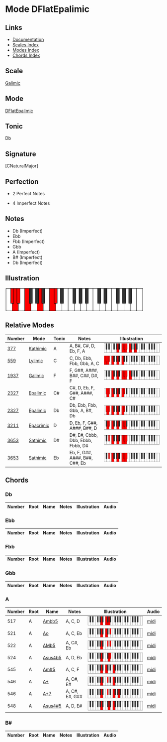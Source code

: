 # Mode DFlatEpalimic

## Links

- [Documentation](index.md)
- [Scales Index](Scales.md)
- [Modes Index](Modes.md)
- [Chords Index](Chords.md)

## Scale

[Galimic](ScaleGalimic.md)

## Mode

[DFlatEpalimic](ModeDFlatEpalimic.md)

## Tonic

Db

## Signature

[CNaturalMajor]

## Perfection

 - 2 Perfect Notes

 - 4 Imperfect Notes

## Notes

- Db (Imperfect)
- Ebb
- Fbb (Imperfect)
- Gbb
- A (Imperfect)
- B# (Imperfect)
- Db (Imperfect)

## Illustration

![DFlatEpalimic](ModeDFlatEpalimic.png)

## Relative Modes

| Number | Mode | Tonic | Notes | Illustration |
|--------|------|-------|-------|--------------|
| [377](https://ianring.com/musictheory/scales/377) | [Kathimic](ModeKathimic.md) | A | A, B#, C#, D, Eb, F, A | ![ANaturalKathimic](ModeANaturalKathimic.png) |
| [559](https://ianring.com/musictheory/scales/559) | [Lylimic](ModeLylimic.md) | C | C, Db, Ebb, Fbb, Gbb, A, C | ![CNaturalLylimic](ModeCNaturalLylimic.png) |
| [1937](https://ianring.com/musictheory/scales/1937) | [Galimic](ModeGalimic.md) | F | F, G##, A###, B##, C##, D#, F | ![FNaturalGalimic](ModeFNaturalGalimic.png) |
| [2327](https://ianring.com/musictheory/scales/2327) | [Epalimic](ModeEpalimic.md) | C# | C#, D, Eb, F, G##, A###, C# | ![CSharpEpalimic](ModeCSharpEpalimic.png) |
| [2327](https://ianring.com/musictheory/scales/2327) | [Epalimic](ModeEpalimic.md) | Db | Db, Ebb, Fbb, Gbb, A, B#, Db | ![DFlatEpalimic](ModeDFlatEpalimic.png) |
| [3211](https://ianring.com/musictheory/scales/3211) | [Epacrimic](ModeEpacrimic.md) | D | D, Eb, F, G##, A###, B##, D | ![DNaturalEpacrimic](ModeDNaturalEpacrimic.png) |
| [3653](https://ianring.com/musictheory/scales/3653) | [Sathimic](ModeSathimic.md) | D# | D#, E#, Cbbb, Dbb, Ebbb, Fbbb, D# | ![DSharpSathimic](ModeDSharpSathimic.png) |
| [3653](https://ianring.com/musictheory/scales/3653) | [Sathimic](ModeSathimic.md) | Eb | Eb, F, G##, A###, B##, C##, Eb | ![EFlatSathimic](ModeEFlatSathimic.png) |

## Chords

### Db

| Number | Root | Name | Notes | Illustration | Audio |
|--------|------|------|-------|--------------|-------|

### Ebb

| Number | Root | Name | Notes | Illustration | Audio |
|--------|------|------|-------|--------------|-------|

### Fbb

| Number | Root | Name | Notes | Illustration | Audio |
|--------|------|------|-------|--------------|-------|

### Gbb

| Number | Root | Name | Notes | Illustration | Audio |
|--------|------|------|-------|--------------|-------|

### A

| Number | Root | Name | Notes | Illustration | Audio |
|--------|------|------|-------|--------------|-------|
| 517 | A | [Ambb5](ChordANaturalMinorDoubleFlatFifth.md) | A, C, D | ![Ambb5](ChordANaturalMinorDoubleFlatFifthRootPosition.png) | [midi](ChordANaturalMinorDoubleFlatFifthRootPosition.mid) |
| 521 | A | [Ao](ChordANaturalDiminished.md) | A, C, Eb | ![Ao](ChordANaturalDiminishedRootPosition.png) | [midi](ChordANaturalDiminishedRootPosition.mid) |
| 522 | A | [AMb5](ChordANaturalMajorFlatFifth.md) | A, C#, Eb | ![AMb5](ChordANaturalMajorFlatFifthRootPosition.png) | [midi](ChordANaturalMajorFlatFifthRootPosition.mid) |
| 524 | A | [Asus4b5](ChordANaturalSuspendedFourthFlatFifth.md) | A, D, Eb | ![Asus4b5](ChordANaturalSuspendedFourthFlatFifthRootPosition.png) | [midi](ChordANaturalSuspendedFourthFlatFifthRootPosition.mid) |
| 545 | A | [Am#5](ChordANaturalMinorSharpFifth.md) | A, C, F | ![Am#5](ChordANaturalMinorSharpFifthRootPosition.png) | [midi](ChordANaturalMinorSharpFifthRootPosition.mid) |
| 546 | A | [A+](ChordANaturalAugmented.md) | A, C#, E# | ![A+](ChordANaturalAugmentedRootPosition.png) | [midi](ChordANaturalAugmentedRootPosition.mid) |
| 546 | A | [A+7](ChordANaturalAugmentedAugmentedSeventh.md) | A, C#, E#, G## | ![A+7](ChordANaturalAugmentedAugmentedSeventhRootPosition.png) | [midi](ChordANaturalAugmentedAugmentedSeventhRootPosition.mid) |
| 548 | A | [Asus4#5](ChordANaturalSuspendedFourthSharpFifth.md) | A, D, E# | ![Asus4#5](ChordANaturalSuspendedFourthSharpFifthRootPosition.png) | [midi](ChordANaturalSuspendedFourthSharpFifthRootPosition.mid) |

### B#

| Number | Root | Name | Notes | Illustration | Audio |
|--------|------|------|-------|--------------|-------|


